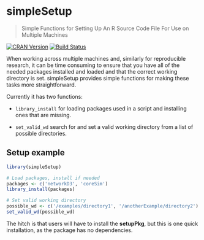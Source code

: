 simpleSetup
=========================

> Simple Functions for Setting Up An R Source Code File For Use on Multiple
    Machines

[![CRAN Version](http://www.r-pkg.org/badges/version/simpleSetup)](https://cran.r-project.org/package=simpleSetup)
[![Build Status](https://travis-ci.org/christophergandrud/simpleSetup.svg?branch=master)](https://travis-ci.org/christophergandrud/simpleSetup)

When working across multiple machines and, similarly for
reproducible research, it can be time consuming to ensure that you have
all of the needed packages installed and loaded and that the correct working
directory is set. simpleSetup provides simple functions for making these
tasks more straightforward.

Currently it has two functions:

- `library_install` for loading packages used in a script and installing ones
that are missing.

- `set_valid_wd` search for and set a valid working directory from a list of possible
directories.

## Setup example

```r
library(simpleSetup)

# Load packages, install if needed
packages <- c('networkD3', 'coreSim')
library_install(packages)

# Set valid working directory
possible_wd <- c('/examples/directory1', '/anotherExample/directory2')
set_valid_wd(possible_wd)
```

The hitch is that users will have to install the **setupPkg**, but this is one
quick installation, as the package has no dependencies.
